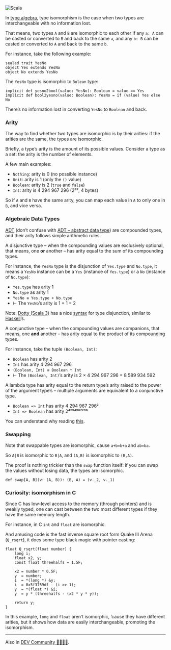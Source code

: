 ![Scala](//cacilhas.info/img/scala.png)

In [type algebra](https://kseo.github.io/posts/2016-12-25-type-isomorphism.html), type isomorphism is the case when two types are interchangeable with no information lost.

That means, two types `A` and `B` are isomorphic to each other if any `a: A` can be casted or converted to `B` and back to the same `a`, and any `b: B` can be casted or converted to `A` and back to the same `b`.

For instance, take the following example:

    sealed trait YesNo
    object Yes extends YesNo
    object No extends YesNo

The `YesNo` type is isomorphic to `Bolean` type:

    implicit def yesno2bool(value: YesNo): Boolean = value == Yes
    implicit def bool2yesno(value: Boolean): YesNo = if (value) Yes else No

There’s no information lost in converting `YesNo` to `Boolean` and back.

### Arity

The way to find whether two types are isomorphic is by their arities: if the arities are the same, the types are isomorphic.

Briefly, a type’s arity is the amount of its possible values. Consider a type as a set: the arity is the number of elements.

A few main examples:

*   `Nothing`: arity is 0 (no possible instance)
*   `Unit`: arity is 1 (only the `()` value)
*   `Boolean`: arity is 2 (`true` and `false`)
*   `Int`: arity is 4 294 967 296 (2³², 4 bytes)

So if `A` and `B` have the same arity, you can map each value in `A` to only one in `B`, and vice versa.

### Algebraic Data Types

[ADT](https://wiki.haskell.org/Algebraic_data_type) (don’t confuse with [ADT – abstract data type](https://www.geeksforgeeks.org/abstract-data-types/)) are compounded types, and their arity follows simple arithmetic rules.

A disjunctive type – when the compounding values are exclusively optional, that means, one **or** another – has arity equal to the sum of its compounding types.

For instance, the `YesNo` type is the disjunction of `Yes.type` and `No.type`, it means a `YesNo` instance can be a `Yes` (instance of `Yes.type`) or a `No` (instance of `No.type`):

*   `Yes.type` has arity 1
*   `No.type` as arity 1
*   `YesNo ≡ Yes.type + No.type`
*   ⊢ The `YesNo`’s arity is 1 + 1 = 2

Note: [Dotty (Scala 3)](https://dotty.epfl.ch/) has a nice [syntax](https://dotty.epfl.ch/docs/reference/new-types/union-types.html) for type disjunction, similar to [Haskell](https://www.schoolofhaskell.com/school/to-infinity-and-beyond/pick-of-the-week/sum-types)’s.

A conjunctive type – when the compounding values are companions, that means, one **and** another – has arity equal to the product of its compounding types.

For instance, take the tuple `(Boolean, Int)`:

*   `Boolean` has arity 2
*   `Int` has arity 4 294 967 296
*   `(Boolean, Int) ≡ Boolean * Int`
*   ⊢ The `(Boolean, Int)`’s arity is 2 × 4 294 967 296 = 8 589 934 592

A lambda type has arity equal to the return type’s arity raised to the power of the argument type’s – multiple arguments are equivalent to a conjunctive type.

*   `Boolean => Int` has arity 4 294 967 296²
*   `Int => Boolean` has arity 2⁴²⁹⁴⁹⁶⁷²⁹⁶

You can understand why reading [this](https://codewords.recurse.com/issues/three/algebra-and-calculus-of-algebraic-data-types#fn:answer).

### Swapping

Note that swappable types are isomorphic, cause `a+b=b+a` and `ab=ba`.

So `A|B` is isomorphic to `B|A`, and `(A,B)` is isomorphic to `(B,A)`.

The proof is nothing trickier than the `swap` function itself: if you can swap the values without losing data, the types are isomorphic.

    def swap[A, B](v: (A, B)): (B, A) = (v._2, v._1)

### Curiosity: isomorphism in C

Since C has low-level access to the memory (through pointers) and is weakly typed, one can cast between the two most different types if they have the same memory length.

For instance, in C `int` and `float` are isomorphic.

And amusing code is the fast inverse square root form Quake Ⅲ Arena (`Q_rsqrt`), it does some type black magic with pointer casting:

    float Q_rsqrt(float number) {
        long i;
        float x2, y;
        const float threehalfs = 1.5F;
    
        x2 = number * 0.5F;
        y  = number;
        i  = *(long *) &y;
        i  = 0x5f3759df - (i >> 1);
        y  = *(float *) &i;
        y  = y * (threehalfs - (x2 * y * y));
    
        return y;
    }

In this example, `long` and `float` aren’t isomorphic, ’cause they have different arities, but it shows how data are easily interchangeable, promoting the isomorphism.

* * *

Also in [DEV Community 👩‍💻👨‍💻](https://dev.to/cacilhas/type-isomorphism-3bp9).
